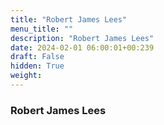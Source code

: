 ```yaml
---
title: "Robert James Lees"
menu_title: ""
description: "Robert James Lees"
date: 2024-02-01 06:00:01+00:239
draft: False
hidden: True
weight:
---
```

### Robert James Lees


